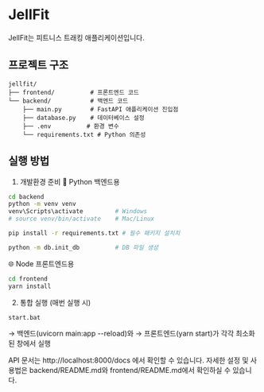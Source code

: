 # JellFit

JellFit는 피트니스 트래킹 애플리케이션입니다.

## 프로젝트 구조

```
jellfit/
├── frontend/          # 프론트엔드 코드
└── backend/           # 백엔드 코드
    ├── main.py        # FastAPI 애플리케이션 진입점
    ├── database.py    # 데이터베이스 설정
    ├── .env          # 환경 변수
    └── requirements.txt # Python 의존성
```

## 실행 방법
1. 개발환경 준비
🐍 Python 백엔드용

```bash
cd backend
python -m venv venv
venv\Scripts\activate         # Windows
# source venv/bin/activate    # Mac/Linux
```

```bash
pip install -r requirements.txt # 필수 패키지 설치치
```
```bash
python -m db.init_db          # DB 파일 생성
```

🌐 Node 프론트엔드용
```bash
cd frontend
yarn install
```

2. 통합 실행 (매번 실행 시)
```bash
start.bat
```
→ 백엔드(uvicorn main:app --reload)와
→ 프론트엔드(yarn start)가 각각 최소화된 창에서 실행

API 문서는 http://localhost:8000/docs 에서 확인할 수 있습니다.
자세한 설정 및 사용법은 backend/README.md와 frontend/README.md에서 확인하실 수 있습니다.
